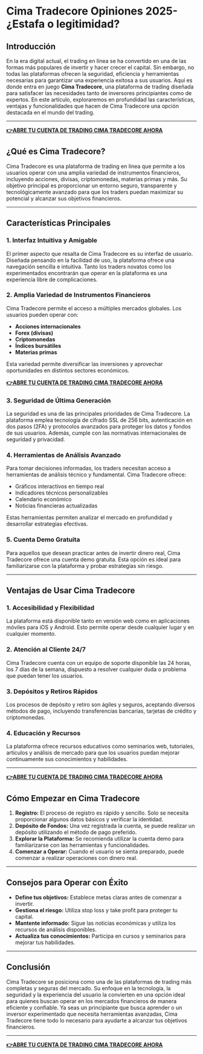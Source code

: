 # Cima Tradecore Opiniones 2025-¿Estafa o legitimidad?

## Introducción

En la era digital actual, el trading en línea se ha convertido en una de las formas más populares de invertir y hacer crecer el capital. Sin embargo, no todas las plataformas ofrecen la seguridad, eficiencia y herramientas necesarias para garantizar una experiencia exitosa a sus usuarios. Aquí es donde entra en juego **Cima Tradecore**, una plataforma de trading diseñada para satisfacer las necesidades tanto de inversores principiantes como de expertos. En este artículo, exploraremos en profundidad las características, ventajas y funcionalidades que hacen de Cima Tradecore una opción destacada en el mundo del trading.

---

**[👉ABRE TU CUENTA DE TRADING CIMA TRADECORE AHORA](https://www.cryptoalertscam.com/cima-tradecore-review/)**

## ¿Qué es Cima Tradecore?

Cima Tradecore es una plataforma de trading en línea que permite a los usuarios operar con una amplia variedad de instrumentos financieros, incluyendo acciones, divisas, criptomonedas, materias primas y más. Su objetivo principal es proporcionar un entorno seguro, transparente y tecnológicamente avanzado para que los traders puedan maximizar su potencial y alcanzar sus objetivos financieros.

---

## Características Principales

### 1. **Interfaz Intuitiva y Amigable**

El primer aspecto que resalta de Cima Tradecore es su interfaz de usuario. Diseñada pensando en la facilidad de uso, la plataforma ofrece una navegación sencilla e intuitiva. Tanto los traders novatos como los experimentados encontrarán que operar en la plataforma es una experiencia libre de complicaciones.

### 2. **Amplia Variedad de Instrumentos Financieros**

Cima Tradecore permite el acceso a múltiples mercados globales. Los usuarios pueden operar con:

- **Acciones internacionales**
- **Forex (divisas)**
- **Criptomonedas**
- **Índices bursátiles**
- **Materias primas**

Esta variedad permite diversificar las inversiones y aprovechar oportunidades en distintos sectores económicos.

**[👉ABRE TU CUENTA DE TRADING CIMA TRADECORE AHORA](https://www.cryptoalertscam.com/cima-tradecore-review/)**

### 3. **Seguridad de Última Generación**

La seguridad es una de las principales prioridades de Cima Tradecore. La plataforma emplea tecnología de cifrado SSL de 256 bits, autenticación en dos pasos (2FA) y protocolos avanzados para proteger los datos y fondos de sus usuarios. Además, cumple con las normativas internacionales de seguridad y privacidad.

### 4. **Herramientas de Análisis Avanzado**

Para tomar decisiones informadas, los traders necesitan acceso a herramientas de análisis técnico y fundamental. Cima Tradecore ofrece:

- Gráficos interactivos en tiempo real
- Indicadores técnicos personalizables
- Calendario económico
- Noticias financieras actualizadas

Estas herramientas permiten analizar el mercado en profundidad y desarrollar estrategias efectivas.

### 5. **Cuenta Demo Gratuita**

Para aquellos que desean practicar antes de invertir dinero real, Cima Tradecore ofrece una cuenta demo gratuita. Esta opción es ideal para familiarizarse con la plataforma y probar estrategias sin riesgo.

---

## Ventajas de Usar Cima Tradecore

### 1. **Accesibilidad y Flexibilidad**

La plataforma está disponible tanto en versión web como en aplicaciones móviles para iOS y Android. Esto permite operar desde cualquier lugar y en cualquier momento.

### 2. **Atención al Cliente 24/7**

Cima Tradecore cuenta con un equipo de soporte disponible las 24 horas, los 7 días de la semana, dispuesto a resolver cualquier duda o problema que puedan tener los usuarios.

### 3. **Depósitos y Retiros Rápidos**

Los procesos de depósito y retiro son ágiles y seguros, aceptando diversos métodos de pago, incluyendo transferencias bancarias, tarjetas de crédito y criptomonedas.

### 4. **Educación y Recursos**

La plataforma ofrece recursos educativos como seminarios web, tutoriales, artículos y análisis de mercado para que los usuarios puedan mejorar continuamente sus conocimientos y habilidades.

---

**[👉ABRE TU CUENTA DE TRADING CIMA TRADECORE AHORA](https://www.cryptoalertscam.com/cima-tradecore-review/)**

## Cómo Empezar en Cima Tradecore

1. **Registro:** El proceso de registro es rápido y sencillo. Solo se necesita proporcionar algunos datos básicos y verificar la identidad.
2. **Depósito de Fondos:** Una vez registrada la cuenta, se puede realizar un depósito utilizando el método de pago preferido.
3. **Explorar la Plataforma:** Se recomienda utilizar la cuenta demo para familiarizarse con las herramientas y funcionalidades.
4. **Comenzar a Operar:** Cuando el usuario se sienta preparado, puede comenzar a realizar operaciones con dinero real.

---

## Consejos para Operar con Éxito

- **Define tus objetivos:** Establece metas claras antes de comenzar a invertir.
- **Gestiona el riesgo:** Utiliza stop loss y take profit para proteger tu capital.
- **Mantente informado:** Sigue las noticias económicas y utiliza los recursos de análisis disponibles.
- **Actualiza tus conocimientos:** Participa en cursos y seminarios para mejorar tus habilidades.

---

## Conclusión

Cima Tradecore se posiciona como una de las plataformas de trading más completas y seguras del mercado. Su enfoque en la tecnología, la seguridad y la experiencia del usuario la convierten en una opción ideal para quienes buscan operar en los mercados financieros de manera eficiente y confiable. Ya seas un principiante que busca aprender o un inversor experimentado que necesita herramientas avanzadas, Cima Tradecore tiene todo lo necesario para ayudarte a alcanzar tus objetivos financieros.

---

**[👉ABRE TU CUENTA DE TRADING CIMA TRADECORE AHORA](https://www.cryptoalertscam.com/cima-tradecore-review/)**
